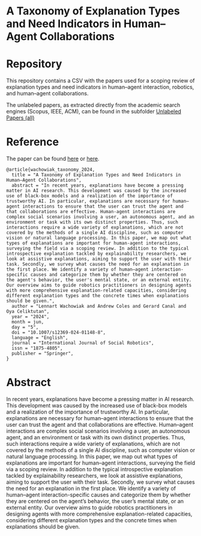 # A Taxonomy of Explanation Types and Need Indicators in Human–Agent Collaborations

# Repository
This repository contains a CSV with the papers used for a scoping review of explanation types and need indicators in human–agent interaction, robotics, and human–agent collaborations.

The unlabeled papers, as extracted directly from the academic search engines (Scopus, IEEE, ACM), can be found in the subfolder [Unlabeled Papers (all)](https://github.com/lwachowiak/Explanation-Types-and-Need-Indicators-in-HAI/tree/main/Unlabeled%20Papers%20(all)%20)

# Reference 
The paper can be found [here](https://doi.org/10.1007/s12369-024-01148-8) or [here](https://kclpure.kcl.ac.uk/portal/en/publications/a-taxonomy-of-explanation-types-and-need-indicators-in-humanagent).

```
@article{wachowiak_taxonomy_2024,
  title = "A Taxonomy of Explanation Types and Need Indicators in Human–Agent Collaborations",
  abstract = "In recent years, explanations have become a pressing matter in AI research. This development was caused by the increased use of black-box models and a realization of the importance of trustworthy AI. In particular, explanations are necessary for human–agent interactions to ensure that the user can trust the agent and that collaborations are effective. Human-agent interactions are complex social scenarios involving a user, an autonomous agent, and an environment or task with its own distinct properties. Thus, such interactions require a wide variety of explanations, which are not covered by the methods of a single AI discipline, such as computer vision or natural language processing. In this paper, we map out what types of explanations are important for human-agent interactions, surveying the field via a scoping review. In addition to the typical introspective explanation tackled by explainability researchers, we look at assistive explanations, aiming to support the user with their task. Secondly, we survey what causes the need for an explanation in the first place. We identify a variety of human–agent interaction-specific causes and categorize them by whether they are centered on the agent's behavior, the user's mental state, or an external entity. Our overview aims to guide robotics practitioners in designing agents with more comprehensive explanation-related capacities, considering different explanation types and the concrete times when explanations should be given.",
  author = "Lennart Wachowiak and Andrew Coles and Gerard Canal and Oya Celiktutan",
  year = "2024",
  month = jun,
  day = "5",
  doi = "10.1007/s12369-024-01148-8",
  language = "English",
  journal = "International Journal of Social Robotics",
  issn = "1875-4805",
  publisher = "Springer",
}
```

# Abstract
In recent years, explanations have become a pressing matter in AI research. This development was caused by the increased use of black-box models and a realization of the importance of trustworthy AI. In particular, explanations are necessary for human–agent interactions to ensure that the user can trust the agent and that collaborations are effective. Human–agent interactions are complex social scenarios involving a user, an autonomous agent, and an environment or task with its own distinct properties. Thus, such interactions require a wide variety of explanations, which are not covered by the methods of a single AI discipline, such as computer vision or natural language processing. In this paper, we map out what types of explanations are important for human–agent interactions, surveying the field via a scoping review. In addition to the typical introspective explanation tackled by explainability researchers, we look at assistive explanations, aiming to support the user with their task. Secondly, we survey what causes the need for an explanation in the first place. We identify a variety of human–agent interaction-specific causes and categorize them by whether they are centered on the agent’s behavior, the user’s mental state, or an external entity. Our overview aims to guide robotics practitioners in designing agents with more comprehensive explanation-related capacities, considering different explanation types and the concrete times when explanations should be given.
